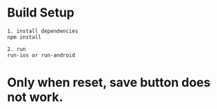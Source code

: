 # Build Setup

```
1. install dependencies
npm install

2. run
run-ios or run-android

```

# Only when reset, save button does not work.
